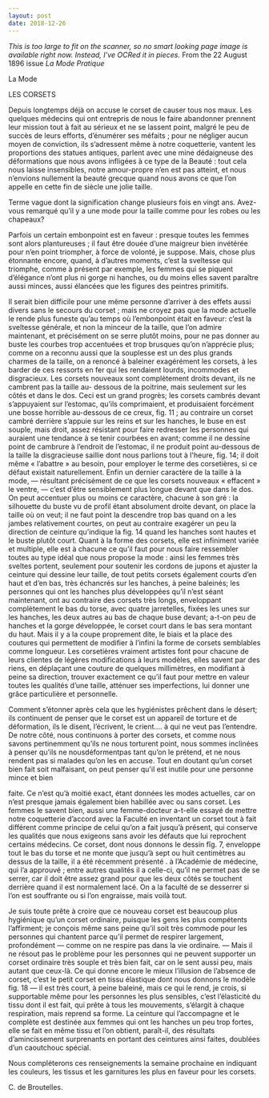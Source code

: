 ```yaml
---
layout: post
date: 2018-12-26
---
```


_This is too large to fit on the scanner, so no smart looking page image is available right now. Instead, I've OCRed it in pieces._
From the 22 August 1896 issue _La Mode Pratique_

La Mode

LES CORSETS

Depuis longtemps déjà on accuse le corset de causer tous nos maux. Les quelques médecins qui ont entrepris de nous le faire abandonner prennent leur mission tout à fait au sérieux et ne se lassent point, malgré le peu de succès de leurs efforts, d’énumérer ses méfaits ; pour ne négliger aucun moyen de conviction, ils s’adressent même à notre coquetterie, vantent les proportions des statues antiques, parlent avec une mine dédaigneuse des déformations que nous avons infligées à ce type de la Beauté : tout cela nous laisse insensibles, notre amour-propre n’en est pas atteint, et nous n’envions nullement la beauté grecque quand nous avons ce que l’on appelle en cette fin de siècle une jolie taille.

Terme vague dont la signification change plusieurs fois en vingt ans. Avez-vous remarqué qu’il y a une mode pour la taille comme pour les robes ou les chapeaux?

Parfois un certain embonpoint est en faveur : presque toutes les femmes sont alors plantureuses ; il faut être douée d’une maigreur bien invétérée pour n’en point triompher, à force de volonté, je suppose. Mais, chose plus étonnante encore, quand, à d’autres moments, c’est la sveltesse qui triomphe, comme à présent par exemple, les femmes qui se piquent d’élégance n’ont plus ni gorge ni hanches, ou du moins elles savent paraître aussi minces, aussi élancées que les figures des peintres primitifs.

Il serait bien difficile pour une même personne d’arriver à des effets aussi divers sans le secours du corset ; mais ne croyez pas que la mode actuelle le rende plus funeste qu’au temps où l’embonpoint était en faveur: c’est la sveltesse générale, et non la minceur de la taille, que l’on admire maintenant, et précisément on se serre plutôt moins, pour ne pas donner au buste les courbes trop accentuées et trop brusques qu’on n’apprécie plus; comme on a reconnu aussi que la souplesse est un des plus grands charmes de la taille, on a renoncé à baleiner exagérément les corsets, à les barder de ces ressorts en fer qui les rendaient lourds, incommodes et disgracieux. Les corsets nouveaux sont complètement droits devant, ils ne cambrent pas la taille au- dessous de la poitrine, mais seulement sur les côtés et dans le dos. Ceci est un grand progrès; les corsets cambrés devant s’appuyaient sur l’estomac, qu’ils comprimaient, et produisaient forcément une bosse horrible au-dessous de ce creux, fig. 11 ; au contraire un corset cambré derrière s’appuie sur les reins et sur les hanches, le buse en est souple, mais droit, assez résistant pour faire redresser les personnes qui auraient une tendance à se tenir courbées en avant; comme il ne dessine point de cambrure à l’endroit de l’estomac, il ne produit point au-dessous de la taille la disgracieuse saillie dont nous parlions tout à l'heure, fig. 14; il doit même « l’abattre » au besoin, pour employer le terme des corsetières, si ce défaut existait naturellement.
Enfin un dernier caractère de la taille à la mode, — résultant précisément de ce que les corsets nouveaux « effacent » le ventre, — c’est d’être sensiblement plus longue devant que dans le dos. On peut accentuer plus ou moins ce caractère, chacune à son gré : la silhouette du buste vu de profil étant absolument droite devant, on place la taille où on veut; il ne faut point la descendre trop bas quand on a les jambes relativement courtes, on peut au contraire exagérer un peu la direction de ceinture qu’indique la fig. 14 quand les hanches sont hautes et le buste plutôt court.
Quant à la forme des corsets, elle est infiniment variée et multiple, elle est à chacune ce qu’il faut pour nous faire ressembler toutes au type idéal que nous propose la mode : ainsi les femmes très sveltes portent, seulement pour soutenir les cordons de jupons et ajuster la ceinture qui dessine leur taille, de tout petits corsets également courts d’en haut et d’en bas, très échancrés sur les hanches, à peine baleinés; les personnes qui ont les hanches plus développées qu’il n’est séant maintenant, ont au contraire des corsets très longs, enveloppant complètement le bas du torse, avec quatre jarretelles, fixées les unes sur les hanches, les deux autres au bas de chaque buse devant; a-t-on peu de hanches et la gorge développée, le corset court dans le bas sera montant du haut. Mais il y a la coupe proprement dite, le biais et la place des coutures qui permettent de modifier à l’infini la forme de corsets semblables comme longueur. Les corsetières vraiment artistes font pour chacune de leurs clientes de légères modifications à leurs modèles, elles savent par des riens, en déplaçant une couture de quelques millimètres, en modifiant à peine sa direction, trouver exactement ce qu’il faut pour mettre en valeur toutes les qualités d’une taille, atténuer ses imperfections, lui donner une grâce particulière et personnelle.

Comment s’étonner après cela que les hygiénistes prêchent dans le désert; ils continuent de penser que le corset est un appareil de torture et de déformation, ils le disent, l’écrivent, le crient.... à qui ne veut pas l’entendre. De notre côté, nous continuons à porter des corsets, et comme nous savons pertinemment qu’ils ne nous torturent point, nous sommes inclinées à penser qu’ils ne nousdéformentpas tant qu’on le prétend, et ne nous rendent pas si malades qu’on les en accuse. Tout en doutant qu’un corset bien fait soit malfaisant, on peut penser qu'il est inutile pour une personne mince et bien

faite. Ce n’est qu’à moitié exact, étant données les modes actuelles, car on n’est presque jamais également bien habillée avec ou sans corset. Les femmes le savent bien, aussi une femme-docteur a-t-elle essayé de mettre notre coquetterie d’accord avec la Faculté en inventant un corset tout à fait différent comme principe de celui qu’on a fait jusqu’à présent, qui conserve les qualités que nous exigeons sans avoir les défauts que lui reprochent certains médecins. Ce corset, dont nous donnons le dessin fîg. 7, enveloppe tout le bas du torse et ne monte que jusqu’à sept ou huit centimètres au dessus de la taille, il a été récemment présenté . à l’Académie de médecine, qui l’a approuvé ; entre autres qualités il a celle-ci, qu’il ne permet pas de se serrer, car il doit être assez grand pour que les deux côtés se touchent derrière quand il est normalement lacé. On a la faculté de se desserrer si l’on est souffrante ou si l’on engraisse, mais voilà tout.

Je suis toute prête à croire que ce nouveau corset est beaucoup plus hygiénique qu’un corset ordinaire, puisque les gens les plus compétents l’affirment; je conçois même sans peine qu’il soit très commode pour les personnes qui chantent parce qu’il permet de respirer largement, profondément — comme on ne respire pas dans la vie ordinaire. — Mais il ne résout pas le problème pour les personnes qui ne peuvent supporter un corset ordinaire très souple et très bien fait, car on le sent aussi peu, mais autant que ceux-là. Ce qui donne encore le mieux l’illusion de l’absence de corset, c’est le petit corset en tissu élastique dont nous donnons le modèle fig. 18 — il est très court, à peine baleiné, mais ce qui le rend, je crois, si supportable même pour les personnes les plus sensibles, c’est l’élasticité du tissu dont il est fait, qui prête à tous les mouvements, s’élargit à chaque respiration, mais reprend sa forme. La ceinture qui l’accompagne et le complète est destinée aux femmes qui ont les hanches un peu trop fortes, elle se fait en même tissu et l’on obtient, paraît-il, des résultats d’amincissement surprenants en portant des ceintures ainsi faites, doublées d’un caoutchouc spécial.

Nous compléterons ces renseignements la semaine prochaine en indiquant les couleurs, les tissus et les garnitures les plus en faveur pour les corsets.

C. de Broutelles.
